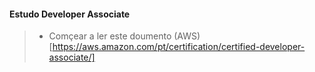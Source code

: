 #### Estudo Developer Associate

> - Comçear a ler este doumento (AWS)[https://aws.amazon.com/pt/certification/certified-developer-associate/]





